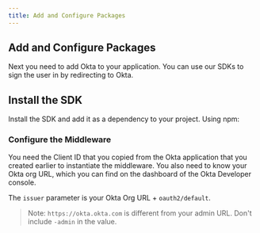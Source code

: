 ```yaml
---
title: Add and Configure Packages
---
```

## Add and Configure Packages

Next you need to add Okta to your application. You can use our SDKs to sign the user in by redirecting to Okta.

## Install the SDK
Install the SDK and add it as a dependency to your project. Using npm:

<StackSelector snippet="installsdk"/>

### Configure the Middleware

You need the Client ID that you copied from the Okta application that you created earlier to instantiate the middleware. You also need to know your Okta org URL, which you can find on the dashboard of the Okta Developer console.

The `issuer` parameter is your Okta Org URL + `oauth2/default`.

<StackSelector snippet="config"/>

> Note: `https://okta.okta.com` is different from your admin URL. Don't include `-admin` in the value.

<StackSelector snippet="attachcomponentsetc"/>


